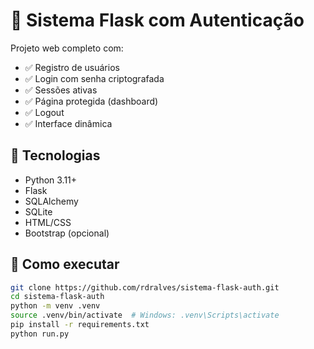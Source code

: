 # 🔐 Sistema Flask com Autenticação

Projeto web completo com:

- ✅ Registro de usuários
- ✅ Login com senha criptografada
- ✅ Sessões ativas
- ✅ Página protegida (dashboard)
- ✅ Logout
- ✅ Interface dinâmica

## 🚀 Tecnologias

- Python 3.11+
- Flask
- SQLAlchemy
- SQLite
- HTML/CSS
- Bootstrap (opcional)

## 📂 Como executar

```bash
git clone https://github.com/rdralves/sistema-flask-auth.git
cd sistema-flask-auth
python -m venv .venv
source .venv/bin/activate  # Windows: .venv\Scripts\activate
pip install -r requirements.txt
python run.py

